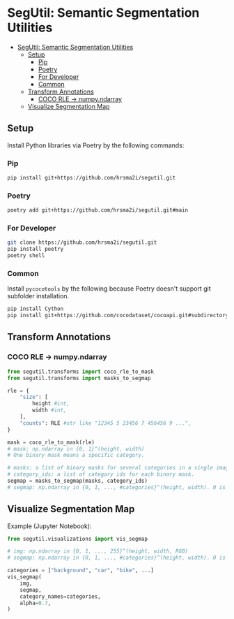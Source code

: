 # SegUtil: Semantic Segmentation Utilities

<!-- TOC -->

- [SegUtil: Semantic Segmentation Utilities](#segutil-semantic-segmentation-utilities)
    - [Setup](#setup)
        - [Pip](#pip)
        - [Poetry](#poetry)
        - [For Developer](#for-developer)
        - [Common](#common)
    - [Transform Annotations](#transform-annotations)
        - [COCO RLE → numpy.ndarray](#coco-rle-→-numpyndarray)
    - [Visualize Segmentation Map](#visualize-segmentation-map)

<!-- /TOC -->

## Setup

Install Python libraries via Poetry by the following commands:

### Pip

```sh
pip install git+https://github.com/hrsma2i/segutil.git
```

### Poetry

```sh
poetry add git+https://github.com/hrsma2i/segutil.git#main
```


### For Developer

```sh
git clone https://github.com/hrsma2i/segutil.git
pip install poetry
poetry shell
```

### Common

Install `pycocotools` by the following because Poetry doesn't support git subfolder installation.

```sh
pip install Cython
pip install git+https://github.com/cocodataset/cocoapi.git#subdirectory=PythonAPI
```

## Transform Annotations

### COCO RLE → numpy.ndarray

```py
from segutil.transforms import coco_rle_to_mask
from segutil.transforms import masks_to_segmap

rle = {
    "size": [
        height #int,
        width #int,
    ],
    "counts": RLE #str like "12345 5 23456 7 456456 9 ...",
}

mask = coco_rle_to_mask(rle)
# mask: np.ndarray in {0, 1}^(height, width)
# One binary mask means a specific category.

# masks: a list of binary masks for several categories in a single image.
# category_ids: a list of category ids for each binary mask.
segmap = masks_to_segmap(masks, category_ids)
# segmap: np.ndarray in {0, 1, ..., #categories}^(height, width). 0 is background.
```

## Visualize Segmentation Map

Example (Jupyter Notebook):

```py
from segutil.visualizations import vis_segmap

# img: np.ndarray in {0, 1, ..., 255}^(height, width, RGB)
# segmap: np.ndarray in {0, 1, ..., #categories}^(height, width). 0 is background.

categories = ["background", "car", "bike", ...]
vis_segmap(
    img,
    segmap,
    category_names=categories,
    alpha=0.7,
)
```
